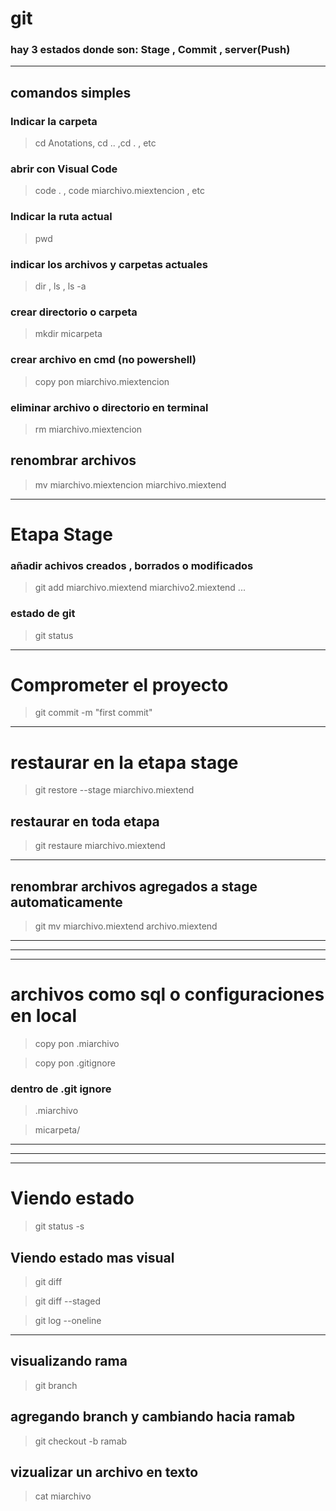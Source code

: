 # git
### hay 3 estados donde son: Stage , Commit , server(Push)
---
## comandos simples 

### Indicar la carpeta
>cd Anotations, cd .. ,cd . , etc

### abrir con Visual Code
>code . , code miarchivo.miextencion , etc

### Indicar la ruta actual
>pwd

### indicar los archivos y carpetas actuales
>dir , ls , ls -a

### crear directorio o carpeta
>mkdir micarpeta

### crear archivo en cmd (no powershell)
>copy pon miarchivo.miextencion

### eliminar archivo o directorio en terminal
>rm miarchivo.miextencion

## renombrar archivos
>mv miarchivo.miextencion miarchivo.miextend

---
# Etapa Stage

### añadir achivos creados , borrados o modificados
>git add miarchivo.miextend miarchivo2.miextend ...

### estado de git
>git status
---
# Comprometer el proyecto
>git commit -m "first commit"
---
# restaurar en la etapa stage
>git restore --stage miarchivo.miextend

## restaurar en toda etapa
>git restaure miarchivo.miextend
---
## renombrar archivos agregados a stage automaticamente
>git mv miarchivo.miextend archivo.miextend

---
---
---
# archivos como sql o configuraciones en local
>copy pon .miarchivo

>copy pon .gitignore
### dentro de .git ignore
>.miarchivo

>micarpeta/

---
---
---
# Viendo estado
>git status -s

## Viendo estado mas visual
>git diff

>git diff --staged

>git log --oneline

---

## visualizando rama
>git branch

## agregando branch y cambiando hacia ramab
>git checkout -b ramab

## vizualizar un archivo en texto
>cat miarchivo